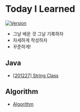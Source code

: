 

# Today I Learned
[![Version](https://img.shields.io/badge/version-2020.12.27-red.svg)](./CHANGELOG) 
* 그날 배운 것 그날 기록하자
* 자세하게 작성하자
* 꾸준하게!

## Java
* [[201227] String Class](https://github.com/eastheat10/TIL/blob/main/Java/StringClass.md)

## Algorithm
* [Algorithm](https://github.com/eastheat10/TIL/blob/main/Algorithm/beakjoon_algorithm.md)